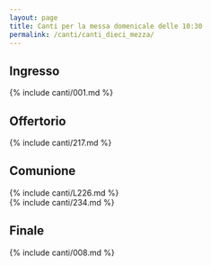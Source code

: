```yaml
---
layout: page
title: Canti per la messa domenicale delle 10:30
permalink: /canti/canti_dieci_mezza/
---
```


## Ingresso
{% include canti/001.md %}   

## Offertorio
{% include canti/217.md %}   

## Comunione   
{% include canti/L226.md %}   
{% include canti/234.md %}      

## Finale
{% include canti/008.md %}   
